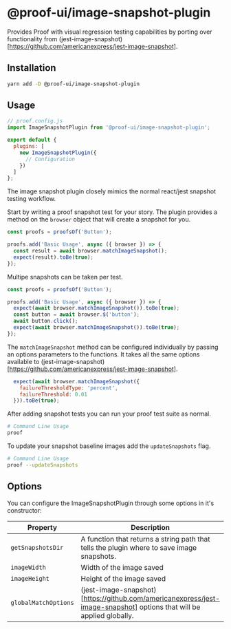 # @proof-ui/image-snapshot-plugin

Provides Proof with visual regression testing capabilities by porting over functionality from (jest-image-snapshot)[https://github.com/americanexpress/jest-image-snapshot].

## Installation

```bash
yarn add -D @proof-ui/image-snapshot-plugin
```

## Usage

```javascript
// proof.config.js
import ImageSnapshotPlugin from '@proof-ui/image-snapshot-plugin';

export default {
  plugins: [
    new ImageSnapshotPlugin({
      // Configuration
    })
  ]
};
```

The image snapshot plugin closely mimics the normal react/jest snapshot testing workflow.  

Start by writing a proof snapshot test for your story. The plugin provides a method on the `browser` object that will create a snapshot for you.

```js
const proofs = proofsOf('Button');

proofs.add('Basic Usage', async ({ browser }) => {
  const result = await browser.matchImageSnapshot();
  expect(result).toBe(true);
});
```

Multipe snapshots can be taken per test.

```js
const proofs = proofsOf('Button');

proofs.add('Basic Usage', async ({ browser }) => {
  expect(await browser.matchImageSnapshot()).toBe(true);
  const button = await browser.$('button');
  await button.click();
  expect(await browser.matchImageSnapshot()).toBe(true);
});
```

The `matchImageSnapshot` method can be configured individually by passing an options parameters to the functions. It takes all the same options available to (jest-image-snapshot)[https://github.com/americanexpress/jest-image-snapshot].

```js
  expect(await browser.matchImageSnapshot({
    failureThresholdType: 'percent',
    failureThreshold: 0.01
  })).toBe(true);
```

After adding snapshot tests you can run your proof test suite as normal.

```bash
# Command Line Usage
proof
```

To update your snapshot baseline images add the `updateSnapshots` flag.

```bash
# Command Line Usage
proof --updateSnapshots
```

## Options

You can configure the ImageSnapshotPlugin through some options in it's constructor:

| Property     | Description                                                                              | Type     | Default             |
| ------------ | ---------------------------------------------------------------------------------------- | -------- | ------------------- |
| `getSnapshotsDir` |  A function that returns a string path that tells the plugin where to save image snapshots.                                                 | `function` | `() => components/${kind}/src/__image_snapshots__` |
| `imageWidth` | Width of the image saved | `number` | `1280`  |
| `imageHeight` |  Height of the image saved | `number` | `800` |
| `globalMatchOptions` | (jest-image-snapshot)[https://github.com/americanexpress/jest-image-snapshot] options that will be applied globally. | `MatchImageSnapshotOptions` |  |